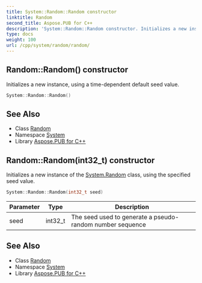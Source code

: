 ```yaml
---
title: System::Random::Random constructor
linktitle: Random
second_title: Aspose.PUB for C++
description: 'System::Random::Random constructor. Initializes a new instance, using a time-dependent default seed value in C++.'
type: docs
weight: 100
url: /cpp/system/random/random/
---
```

## Random::Random() constructor


Initializes a new instance, using a time-dependent default seed value.

```cpp
System::Random::Random()
```

## See Also

* Class [Random](../)
* Namespace [System](../../)
* Library [Aspose.PUB for C++](../../../)
## Random::Random(int32_t) constructor


Initializes a new instance of the [System.Random](../) class, using the specified seed value.

```cpp
System::Random::Random(int32_t seed)
```


| Parameter | Type | Description |
| --- | --- | --- |
| seed | int32_t | The seed used to generate a pseudo-random number sequence |

## See Also

* Class [Random](../)
* Namespace [System](../../)
* Library [Aspose.PUB for C++](../../../)
